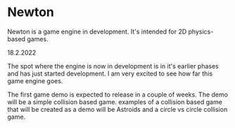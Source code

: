 # Newton
Newton is a game engine in development. It's intended for 2D physics-based games.


18.2.2022

The spot where the engine is now in development is in it's earlier phases and has just started development.
I am very excited to see how far this game engine goes.

The first game demo is expected to release in a couple of weeks. The demo will be a simple collision based game.
examples of a collision based game that will be created as a demo will be Astroids and a circle vs circle collision game.


